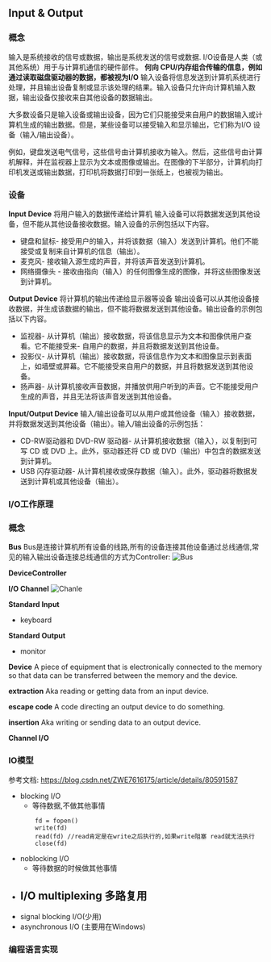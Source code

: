 ## Input & Output

### 概念

输入是系统接收的信号或数据，输出是系统发送的信号或数据.
I/O设备是人类（或其他系统）用于与计算机通信的硬件部件。
**何向 CPU/内存组合传输的信息，例如通过读取磁盘驱动器的数据，都被视为I/O**
输入设备将信息发送到计算机系统进行处理，并且输出设备复制或显示该处理的结果。输入设备只允许向计算机输入数据，输出设备仅接收来自其他设备的数据输出。

大多数设备只是输入设备或输出设备，因为它们只能接受来自用户的数据输入或计算机生成的输出数据。但是，某些设备可以接受输入和显示输出，它们称为I/O 设备（输入/输出设备）。

例如，键盘发送电气信号，这些信号由计算机接收为输入。然后，这些信号由计算机解释，并在监视器上显示为文本或图像或输出。在图像的下半部分，计算机向打印机发送或输出数据，打印机将数据打印到一张纸上，也被视为输出。

### 设备
**Input Device**
将用户输入的数据传递给计算机
输入设备可以将数据发送到其他设备，但不能从其他设备接收数据。输入设备的示例包括以下内容。
- 键盘和鼠标- 接受用户的输入，并将该数据（输入）发送到计算机。他们不能接受或复制来自计算机的信息（输出）。
- 麦克风- 接收输入源生成的声音，并将该声音发送到计算机。
- 网络摄像头 - 接收由指向（输入）的任何图像生成的图像，并将这些图像发送到计算机。

**Output Device**
将计算机的输出传递给显示器等设备
输出设备可以从其他设备接收数据，并生成该数据的输出，但不能将数据发送到其他设备。输出设备的示例包括以下内容。
- 监视器- 从计算机（输出）接收数据，将该信息显示为文本和图像供用户查看。它不能接受来- 自用户的数据，并且将数据发送到其他设备。
- 投影仪- 从计算机（输出）接收数据，将该信息作为文本和图像显示到表面上，如墙壁或屏幕。它不能接受来自用户的数据，并且将数据发送到其他设备。
- 扬声器- 从计算机接收声音数据，并播放供用户听到的声音。它不能接受用户生成的声音，并且无法将该声音发送到其他设备。

**Input/Output Device**
输入/输出设备可以从用户或其他设备（输入）接收数据，并将数据发送到其他设备（输出）。输入/输出设备的示例包括：
- CD-RW驱动器和 DVD-RW 驱动器- 从计算机接收数据（输入），以复制到可写 CD 或 DVD 上。此外，驱动器还将 CD 或 DVD（输出）中包含的数据发送到计算机。
- USB 闪存驱动器- 从计算机接收或保存数据（输入）。此外，驱动器将数据发送到计算机或其他设备（输出）。

### I/O工作原理


### 概念

**Bus**
Bus是连接计算机所有设备的线路,所有的设备连接其他设备通过总线通信,常见的输入输出设备连接总线通信的方式为Controller:
![Bus](/csbook/img/bus.png)

**DeviceController**

**I/O Channel**
![Chanle](/csbook/img/Channel.png)

**Standard Input**
- keyboard

**Standard Output**
- monitor

**Device**
A piece of equipment that is electronically connected to the memory so that data can be transferred between the memory and the device.

**extraction**
Aka reading or getting data from an input device.

**escape code**
A code directing an output device to do something.

**insertion**
Aka writing or sending data to an output device.

**Channel I/O**

### IO模型
参考文档: https://blog.csdn.net/ZWE7616175/article/details/80591587
- blocking I/O
    - 等待数据,不做其他事情
    ```
        fd = fopen()
        write(fd)
        read(fd) //read肯定是在write之后执行的,如果write阻塞 read就无法执行
        close(fd)
    ```
- noblocking I/O
    - 等待数据的时候做其他事情
- I/O multiplexing  多路复用
    - 
- signal blocking I/O(少用)
- asynchronous I/O (主要用在Windows)

### 编程语言实现